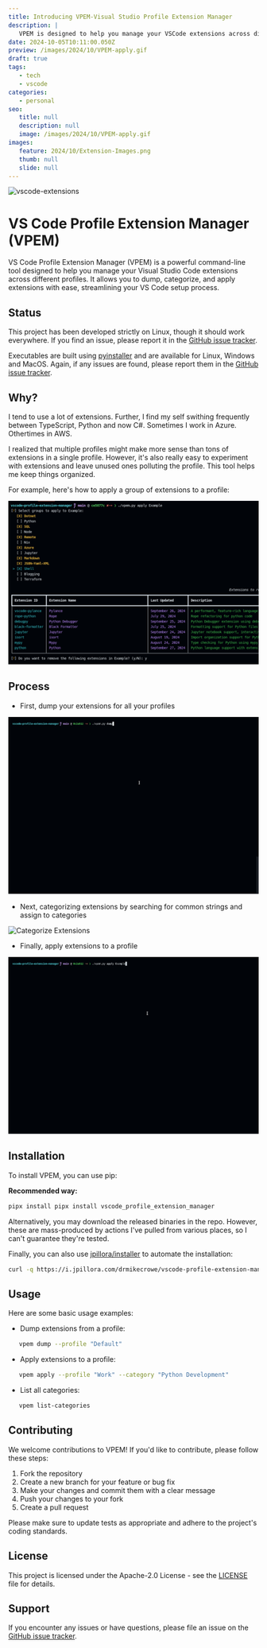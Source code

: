 ```yaml
---
title: Introducing VPEM-Visual Studio Profile Extension Manager
description: |
   VPEM is designed to help you manage your VSCode extensions across different profiles. It provides dumping, categorizing, and applying to individual profiles
date: 2024-10-05T10:11:00.050Z
preview: /images/2024/10/VPEM-apply.gif
draft: true
tags:
   - tech
   - vscode
categories:
   - personal
seo:
   title: null
   description: null
   image: /images/2024/10/VPEM-apply.gif
images:
   feature: 2024/10/Extension-Images.png
   thumb: null
   slide: null
---
```


![vscode-extensions](2024/10/Extension-Images.png)

# VS Code Profile Extension Manager (VPEM)

VS Code Profile Extension Manager (VPEM) is a powerful command-line tool designed to help you manage your Visual Studio Code extensions across different profiles. It allows you to dump, categorize, and apply extensions with ease, streamlining your VS Code setup process.

## Status

This project has been developed strictly on Linux, though it should work everywhere.  If you find an issue, please report it in the [GitHub issue tracker](https://github.com/drmikecrowe/vscode-profile-extension-manager/issues).

Executables are built using [pyinstaller](https://github.com/pyinstaller/pyinstaller) and are available for Linux, Windows and MacOS.  Again, if any issues are found, please report them in the [GitHub issue tracker](https://github.com/drmikecrowe/vscode-profile-extension-manager/issues).

## Why?

I tend to use a lot of extensions.  Further, I find my self swithing frequently between TypeScript, Python and now C#.  Sometimes I work in Azure.  Othertimes in AWS.

I realized that multiple profiles might make more sense than tons of extensions in a single profile.  However, it's also really easy to experiment with extensions and leave unused ones polluting the profile.  This tool helps me keep things organized.

For example, here's how to apply a group of extensions to a profile:

![Apply Extensions](https://github.com/drmikecrowe/vscode-profile-extension-manager/blob/main/assets/VPEM-apply-example.png)

## Process

- First, dump your extensions for all your profiles

![Dump Extensions](https://github.com/drmikecrowe/vscode-profile-extension-manager/blob/main/assets/VPEM-dump.gif)

- Next, categorizing extensions by searching for common strings and assign to categories

![Categorize Extensions](https://github.com/drmikecrowe/vscode-profile-extension-manager/blob/main/assets/VPEM-categorize.gif)

- Finally, apply extensions to a profile

![Apply Extensions](https://github.com/drmikecrowe/vscode-profile-extension-manager/blob/main/assets/VPEM-apply.gif)

## Installation

To install VPEM, you can use pip:

**Recommended way:**

```sh
pipx install pipx install vscode_profile_extension_manager
```

Alternatively, you may download the released binaries in the repo.  However, these are mass-produced by actions I've pulled from various places, so I can't guarantee they're tested.

Finally, you can also use [jpillora/installer](https://github.com/jpillora/installer) to automate the installation:

```sh
curl -q https://i.jpillora.com/drmikecrowe/vscode-profile-extension-manager! | sh
```

## Usage

Here are some basic usage examples:

- Dump extensions from a profile:

```sh
   vpem dump --profile "Default"
```

- Apply extensions to a profile:

```sh
   vpem apply --profile "Work" --category "Python Development"
```

- List all categories:

```sh
   vpem list-categories
```

## Contributing

We welcome contributions to VPEM! If you'd like to contribute, please follow these steps:

1. Fork the repository
2. Create a new branch for your feature or bug fix
3. Make your changes and commit them with a clear message
4. Push your changes to your fork
5. Create a pull request

Please make sure to update tests as appropriate and adhere to the project's coding standards.

## License

This project is licensed under the Apache-2.0 License - see the [LICENSE](LICENSE.md) file for details.

## Support

If you encounter any issues or have questions, please file an issue on the [GitHub issue tracker](https://github.com/drmikecrowe/vscode-profile-extension-manager/issues).
